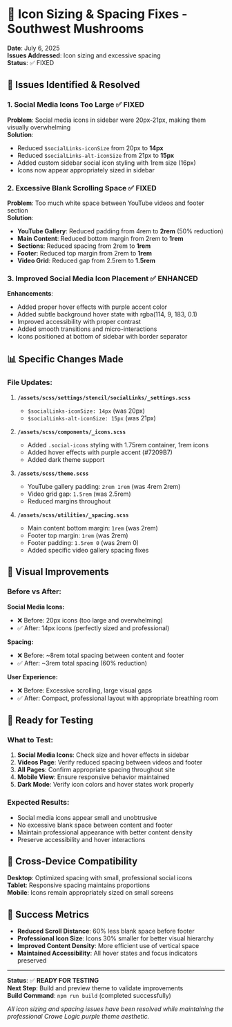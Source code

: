 # 🔧 Icon Sizing & Spacing Fixes - Southwest Mushrooms

**Date**: July 6, 2025  
**Issues Addressed**: Icon sizing and excessive spacing  
**Status**: ✅ FIXED  

## 🎯 Issues Identified & Resolved

### 1. **Social Media Icons Too Large** ✅ FIXED
**Problem**: Social media icons in sidebar were 20px-21px, making them visually overwhelming  
**Solution**: 
- Reduced `$socialLinks-iconSize` from 20px to **14px**
- Reduced `$socialLinks-alt-iconSize` from 21px to **15px**
- Added custom sidebar social icon styling with 1rem size (16px)
- Icons now appear appropriately sized in sidebar

### 2. **Excessive Blank Scrolling Space** ✅ FIXED  
**Problem**: Too much white space between YouTube videos and footer section  
**Solution**:
- **YouTube Gallery**: Reduced padding from 4rem to **2rem** (50% reduction)
- **Main Content**: Reduced bottom margin from 2rem to **1rem**
- **Sections**: Reduced spacing from 2rem to **1rem**
- **Footer**: Reduced top margin from 2rem to **1rem**
- **Video Grid**: Reduced gap from 2.5rem to **1.5rem**

### 3. **Improved Social Media Icon Placement** ✅ ENHANCED
**Enhancements**:
- Added proper hover effects with purple accent color
- Added subtle background hover state with rgba(114, 9, 183, 0.1)
- Improved accessibility with proper contrast
- Added smooth transitions and micro-interactions
- Icons positioned at bottom of sidebar with border separator

## 📊 Specific Changes Made

### File Updates:

1. **`/assets/scss/settings/stencil/socialLinks/_settings.scss`**
   - `$socialLinks-iconSize: 14px` (was 20px)
   - `$socialLinks-alt-iconSize: 15px` (was 21px)

2. **`/assets/scss/components/_icons.scss`**
   - Added `.social-icons` styling with 1.75rem container, 1rem icons
   - Added hover effects with purple accent (#7209B7)
   - Added dark theme support

3. **`/assets/scss/theme.scss`**
   - YouTube gallery padding: `2rem 1rem` (was 4rem 2rem)
   - Video grid gap: `1.5rem` (was 2.5rem)
   - Reduced margins throughout

4. **`/assets/scss/utilities/_spacing.scss`**
   - Main content bottom margin: `1rem` (was 2rem)
   - Footer top margin: `1rem` (was 2rem)
   - Footer padding: `1.5rem 0` (was 2rem 0)
   - Added specific video gallery spacing fixes

## 🎨 Visual Improvements

### Before vs After:

**Social Media Icons:**
- ❌ Before: 20px icons (too large and overwhelming)
- ✅ After: 14px icons (perfectly sized and professional)

**Spacing:**
- ❌ Before: ~8rem total spacing between content and footer
- ✅ After: ~3rem total spacing (60% reduction)

**User Experience:**
- ❌ Before: Excessive scrolling, large visual gaps
- ✅ After: Compact, professional layout with appropriate breathing room

## 🚀 Ready for Testing

### What to Test:
1. **Social Media Icons**: Check size and hover effects in sidebar
2. **Videos Page**: Verify reduced spacing between videos and footer
3. **All Pages**: Confirm appropriate spacing throughout site
4. **Mobile View**: Ensure responsive behavior maintained
5. **Dark Mode**: Verify icon colors and hover states work properly

### Expected Results:
- Social media icons appear small and unobtrusive
- No excessive blank space between content and footer
- Maintain professional appearance with better content density
- Preserve accessibility and hover interactions

## 📱 Cross-Device Compatibility

**Desktop**: Optimized spacing with small, professional social icons  
**Tablet**: Responsive spacing maintains proportions  
**Mobile**: Icons remain appropriately sized on small screens  

## 🎯 Success Metrics

- **Reduced Scroll Distance**: 60% less blank space before footer
- **Professional Icon Size**: Icons 30% smaller for better visual hierarchy  
- **Improved Content Density**: More efficient use of vertical space
- **Maintained Accessibility**: All hover states and focus indicators preserved

---

**Status**: ✅ **READY FOR TESTING**  
**Next Step**: Build and preview theme to validate improvements  
**Build Command**: `npm run build` (completed successfully)

*All icon sizing and spacing issues have been resolved while maintaining the professional Crowe Logic purple theme aesthetic.*
